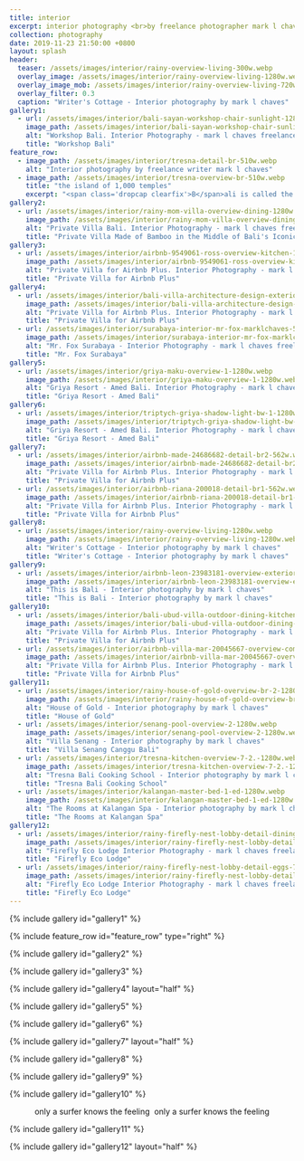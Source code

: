 ```yaml
---
title: interior
excerpt: interior photography <br>by freelance photographer mark l chaves
collection: photography
date: 2019-11-23 21:50:00 +0800
layout: splash
header:
  teaser: /assets/images/interior/rainy-overview-living-300w.webp
  overlay_image: /assets/images/interior/rainy-overview-living-1280w.webp
  overlay_image_mob: /assets/images/interior/rainy-overview-living-720w.webp
  overlay_filter: 0.3
  caption: "Writer's Cottage - Interior photography by mark l chaves"
gallery1:
  - url: /assets/images/interior/bali-sayan-workshop-chair-sunlight-1280w.webp
    image_path: /assets/images/interior/bali-sayan-workshop-chair-sunlight-1280w.webp
    alt: "Workshop Bali. Interior Photography - mark l chaves freelance photographer Bali"
    title: "Workshop Bali"
feature_row:
  - image_path: /assets/images/interior/tresna-detail-br-510w.webp
    alt: "Interior photography by freelance writer mark l chaves"
  - image_path: /assets/images/interior/tresna-overview-br-510w.webp
    title: "the island of 1,000 temples"
    excerpt: "<span class='dropcap clearfix'>B</span>ali is called the island of 1,000 temples. it might as well be called the island of 1,000 interior designs. from full-on bamboo structures in the rice paddies to cozy riverside cabins to contemporary cliff side villas, Bali’s interiors are as diverse as the Balinese culture.<br><br>left and above a luxury cabin at Tresna Bali Cooking School."
gallery2:
  - url: /assets/images/interior/rainy-mom-villa-overview-dining-1280w.webp
    image_path: /assets/images/interior/rainy-mom-villa-overview-dining-1280w.webp
    alt: "Private Villa Bali. Interior Photography - mark l chaves freelance photographer Bali"
    title: "Private Villa Made of Bamboo in the Middle of Bali's Iconic Rice Paddies"
gallery3:
  - url: /assets/images/interior/airbnb-9549061-ross-overview-kitchen-1280w.webp
    image_path: /assets/images/interior/airbnb-9549061-ross-overview-kitchen-1280w.webp
    alt: "Private Villa for Airbnb Plus. Interior Photography - mark l chaves freelance photographer Bali"
    title: "Private Villa for Airbnb Plus"
gallery4:
  - url: /assets/images/interior/bali-villa-architecture-design-exterior-pool-562w.webp
    image_path: /assets/images/interior/bali-villa-architecture-design-exterior-pool-562w.webp
    alt: "Private Villa for Airbnb Plus. Interior Photography - mark l chaves freelance photographer Bali"
    title: "Private Villa for Airbnb Plus"
  - url: /assets/images/interior/surabaya-interior-mr-fox-marklchaves-562w.webp
    image_path: /assets/images/interior/surabaya-interior-mr-fox-marklchaves-562w.webp
    alt: "Mr. Fox Surabaya - Interior Photography - mark l chaves freelance photographer Bali"
    title: "Mr. Fox Surabaya"
gallery5:
  - url: /assets/images/interior/griya-maku-overview-1-1280w.webp
    image_path: /assets/images/interior/griya-maku-overview-1-1280w.webp
    alt: "Griya Resort - Amed Bali. Interior Photography - mark l chaves freelance photographer Bali"
    title: "Griya Resort - Amed Bali"
gallery6:
  - url: /assets/images/interior/triptych-griya-shadow-light-bw-1-1280w.webp
    image_path: /assets/images/interior/triptych-griya-shadow-light-bw-1-1280w.webp
    alt: "Griya Resort - Amed Bali. Interior Photography - mark l chaves freelance photographer Bali"
    title: "Griya Resort - Amed Bali"
gallery7:
  - url: /assets/images/interior/airbnb-made-24686682-detail-br2-562w.webp
    image_path: /assets/images/interior/airbnb-made-24686682-detail-br2-562w.webp
    alt: "Private Villa for Airbnb Plus. Interior Photography - mark l chaves freelance photographer Bali"
    title: "Private Villa for Airbnb Plus"
  - url: /assets/images/interior/airbnb-riana-200018-detail-br1-562w.webp
    image_path: /assets/images/interior/airbnb-riana-200018-detail-br1-562w.webp
    alt: "Private Villa for Airbnb Plus. Interior Photography - mark l chaves freelance photographer Bali"
    title: "Private Villa for Airbnb Plus"
gallery8:
  - url: /assets/images/interior/rainy-overview-living-1280w.webp
    image_path: /assets/images/interior/rainy-overview-living-1280w.webp
    alt: "Writer's Cottage - Interior photography by mark l chaves"
    title: "Writer's Cottage - Interior photography by mark l chaves"
gallery9:
  - url: /assets/images/interior/airbnb-leon-23983181-overview-exterior-1280w.webp
    image_path: /assets/images/interior/airbnb-leon-23983181-overview-exterior-1280w.webp
    alt: "This is Bali - Interior photography by mark l chaves"
    title: "This is Bali - Interior photography by mark l chaves"
gallery10:
  - url: /assets/images/interior/bali-ubud-villa-outdoor-dining-kitchen-1280w.webp
    image_path: /assets/images/interior/bali-ubud-villa-outdoor-dining-kitchen-562w.webp
    alt: "Private Villa for Airbnb Plus. Interior Photography - mark l chaves freelance photographer Bali"
    title: "Private Villa for Airbnb Plus"
  - url: /assets/images/interior/airbnb-villa-mar-20045667-overview-common-1280w.webp
    image_path: /assets/images/interior/airbnb-villa-mar-20045667-overview-common-562w.webp
    alt: "Private Villa for Airbnb Plus. Interior Photography - mark l chaves freelance photographer Bali"
    title: "Private Villa for Airbnb Plus"
gallery11:
  - url: /assets/images/interior/rainy-house-of-gold-overview-br-2-1280w.webp
    image_path: /assets/images/interior/rainy-house-of-gold-overview-br-2-1280w.webp
    alt: "House of Gold - Interior photography by mark l chaves"
    title: "House of Gold"
  - url: /assets/images/interior/senang-pool-overview-2-1280w.webp
    image_path: /assets/images/interior/senang-pool-overview-2-1280w.webp
    alt: "Villa Senang - Interior photography by mark l chaves"
    title: "Villa Senang Canggu Bali"
  - url: /assets/images/interior/tresna-kitchen-overview-7-2.-1280w.webp
    image_path: /assets/images/interior/tresna-kitchen-overview-7-2.-1280w.webp
    alt: "Tresna Bali Cooking School - Interior photography by mark l chaves"
    title: "Tresna Bali Cooking School"
  - url: /assets/images/interior/kalangan-master-bed-1-ed-1280w.webp
    image_path: /assets/images/interior/kalangan-master-bed-1-ed-1280w.webp
    alt: "The Rooms at Kalangan Spa - Interior photography by mark l chaves"
    title: "The Rooms at Kalangan Spa"
gallery12:
  - url: /assets/images/interior/rainy-firefly-nest-lobby-detail-dining-562w.webp
    image_path: /assets/images/interior/rainy-firefly-nest-lobby-detail-dining-562w.webp
    alt: "Firefly Eco Lodge Interior Photography - mark l chaves freelance photographer Bali"
    title: "Firefly Eco Lodge"
  - url: /assets/images/interior/rainy-firefly-nest-lobby-detail-eggs-7-562w.webp
    image_path: /assets/images/interior/rainy-firefly-nest-lobby-detail-eggs-7-562w.webp
    alt: "Firefly Eco Lodge Interior Photography - mark l chaves freelance photographer Bali"
    title: "Firefly Eco Lodge"
---
```

{% include gallery id="gallery1" %}

{% include feature_row id="feature_row" type="right" %}

{% include gallery id="gallery2" %}

{% include gallery id="gallery3" %}

{% include gallery id="gallery4" layout="half" %}

{% include gallery id="gallery5" %}

{% include gallery id="gallery6" %}

{% include gallery id="gallery7" layout="half" %}

{% include gallery id="gallery8" %}

{% include gallery id="gallery9" %}

{% include gallery id="gallery10" %}

<div style="text-align: center;">
  <span class="bottoms-up">only a surfer knows the feeling</span>
  <picture>
    <source type="image/webp" data-srcset="/assets/images/interior/pascale-seaside-villa-overview-exterior-ZB5gnhz-800w.webp">
    <source type="image/jpeg" data-srcset="/assets/images/interior/pascale-seaside-villa-overview-exterior-ZB5gnhz-800w.webp">
    <img data-src="/assets/images/interior/pascale-seaside-villa-overview-exterior-ZB5gnhz-800w.webp" style="vertical-align:top;" class="lazyload">
  </picture>
  <span class="vert-me">only a surfer knows the feeling</span>
</div>

{% include gallery id="gallery11" %}

{% include gallery id="gallery12" layout="half" %}
